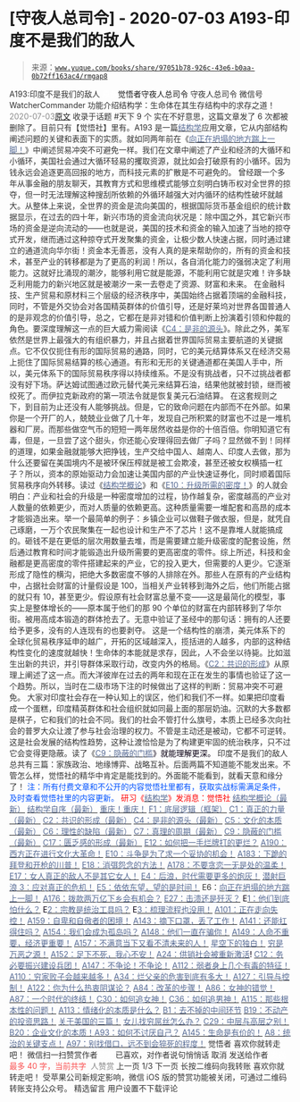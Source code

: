 # [守夜人总司令] - 2020-07-03 A193-印度不是我们的敌人

> 来源：[`www.yuque.com/books/share/97051b78-926c-43e6-b0aa-0b72ff163ac4/rmgap8`](https://www.yuque.com/books/share/97051b78-926c-43e6-b0aa-0b72ff163ac4/rmgap8)

<ne-p id="520f42f3293818f927861ebbd5b15da4_p_0" data-lake-id="520f42f3293818f927861ebbd5b15da4_p_0"><ne-text id="ucb007b75" style="color: rgb(51, 51, 51);">A193:印度不是我们的敌人</ne-text></ne-p> <ne-p id="51fca6507faff8b1b5e9da51ed78f76d" data-lake-id="51fca6507faff8b1b5e9da51ed78f76d"><ne-text id="u80bef69d" ne-fontsize="12" style="color: rgb(255, 255, 255);">原创</ne-text><ne-text id="u42c72379" ne-fontsize="14">觉悟者</ne-text><ne-text id="ua2950e26" ne-fontsize="14">守夜人总司令</ne-text></ne-p> <ne-p id="6f57eb40bd7d2b793b96a92ed3d3a8c9" data-lake-id="6f57eb40bd7d2b793b96a92ed3d3a8c9"><ne-text id="u746abae8" ne-fontsize="14" ne-bold="true" style="color: rgb(51, 51, 51);">守夜人总司令</ne-text></ne-p> <ne-p id="d1d19c6929082786ff22485aa7013dcd" data-lake-id="d1d19c6929082786ff22485aa7013dcd"><ne-text id="u75b9dc11" ne-fontsize="14" style="color: rgb(51, 51, 51);">微信号</ne-text><ne-text id="u6a0d2a9e" ne-fontsize="14" style="color: rgb(51, 51, 51);">WatcherCommander</ne-text></ne-p> <ne-p id="257bd09a588f2e160eb33cd3f3c8f97f" data-lake-id="257bd09a588f2e160eb33cd3f3c8f97f"><ne-text id="ua6b6446f" ne-fontsize="14" style="color: rgb(51, 51, 51);">功能介绍</ne-text><ne-text id="ufe279462" ne-fontsize="14" style="color: rgb(51, 51, 51);">结构学：生命体在其生存结构中的求存之道！</ne-text></ne-p> <ne-p id="402c9bcc1f0128f7bba92916517384a1" data-lake-id="402c9bcc1f0128f7bba92916517384a1"><ne-text id="u7d76e72b" style="color: rgb(140, 140, 140);">2020-07-03</ne-text>[<ne-text id="u4f1f472e" ne-fontsize="14">原文</ne-text>](https://mp.weixin.qq.com/s?__biz=MzAxNDk1NjI2Mw==&mid=2247485389&idx=1&sn=4676c9a0c6860b3c13a7746f81c83e30&chksm=9b8a2445acfdad530ed9522fdb13caddec925595c12f35a7fbaf15024ca2bf1b4883deab6481&scene=27#wechat_redirect&cpage=182)</ne-p> <ne-p id="a234cad72f8ece328702cc642fd2de69" data-lake-id="a234cad72f8ece328702cc642fd2de69"><ne-text id="u6e34febf" style="color: rgb(51, 51, 51);">收录于话题</ne-text></ne-p> <ne-p id="033b6523a3867c8d846887a98ecbf979" data-lake-id="033b6523a3867c8d846887a98ecbf979"><ne-text id="ua5a6495f" style="color: rgb(51, 51, 51);">#天下</ne-text></ne-p> <ne-p id="92873d1c7303b7471e717d94d06878eb" data-lake-id="92873d1c7303b7471e717d94d06878eb"><ne-text id="uf6680482" style="color: rgb(51, 51, 51);">9 个</ne-text></ne-p> <ne-p id="9127ffea4b1aadf5e4612e313e3f850b" data-lake-id="9127ffea4b1aadf5e4612e313e3f850b"><ne-text id="ue52ae0c6" style="color: rgb(51, 51, 51);">实在不好意思，这篇文章发了 6 次都被删除了。目前只有【觉悟社】里有。A193 是一篇</ne-text>[<ne-text id="u7c2f79f1" style="color: rgb(87, 107, 149);">结构学</ne-text>](https://mp.weixin.qq.com/mp/appmsgalbum?action=getalbum&album_id=1318317199878225920&__biz=MzAxNDk1NjI2Mw==#wechat_redirect)<ne-text id="uac9332c7" style="color: rgb(51, 51, 51);">应用文章，它从内部结构阐述问题的关键和表面下的实质。就如同两年前在《</ne-text>[<ne-text id="u84a0c255" style="color: rgb(87, 107, 149);">向正在坍塌的地方踹上一脚！</ne-text>](http://mp.weixin.qq.com/s?__biz=MzAxNDk1NjI2Mw==&mid=2247483789&idx=1&sn=5e44b7b524c3dc4bb7705f49ed0a44a3&chksm=9b8a2205acfdab139e4b1d44ef6702b09c9fbf79505340205d13fbdaa33207a997f54bee0e97&scene=21#wechat_redirect)<ne-text id="uf25ee6c4" style="color: rgb(51, 51, 51);">》中阐述贸易冲突不可避免一样。我们在文章中阐述了产业和经济的大循环和小循环，美国社会通过大循环轻易的攫取资源，就比如会打破原有的小循环。因为钱永远会追逐更高回报的地方，而科技元素的扩散是不可避免的。</ne-text></ne-p> <ne-p id="1b9f780e5c189eb2c33c1829ea9bc33e" data-lake-id="1b9f780e5c189eb2c33c1829ea9bc33e"><ne-text id="u32829b4d" style="color: rgb(51, 51, 51);">曾经跟一个多年从事金融的朋友聊天，其教育方式和思维模式能够立刻明白铸币权对全世界的掠夺，但一时无法理解这种搜刮所依赖的外循环越强大对内循环的结构性破坏就越大。从整体上来说，全世界的资金是流向美国的，根据国际货币基金组织的统计数据显示，在过去的四十年，新兴市场的资金流向状况是：除中国之外，其它新兴市场的资金是逆向流动的——也就是说，美国的技术和资金的输入加速了当地的掠夺式开发，继而通过这种掠夺式开发聚集的资金，让极少数人快速占据，同时通过建立的通道流向华尔街！资金本无善恶，没有人真的是来帮助你的，所有的资金和技术，甚至产业的转移都是为了更高的利润！所以，各自消化能力的强弱决定了利用能力。这就好比涌现的潮汐，能够利用它就是能源，不能利用它就是灾难！许多缺乏利用能力的新兴地区就是被潮汐一来一去卷走了资源、财富和未来。</ne-text></ne-p> <ne-p id="2ec9cba074afd7d506b06958183519c2" data-lake-id="2ec9cba074afd7d506b06958183519c2"><ne-text id="uc400c1b0" style="color: rgb(51, 51, 51);">在金融科技、生产贸易和原材料三个层级的经济秩序中，美国始终占据着顶端的金融科技，同时，不管是外交协会对各国精英群体的价值引导，还是好莱坞对世界各国普通人的是非观念的价值引导，总之，它都在是非对错和价值判断上扮演着引领和仲裁的角色。要深度理解这一点的巨大威力需阅读《</ne-text>[<ne-text id="ub6129725" style="color: rgb(87, 107, 149);">C4：是非的源头</ne-text>](http://mp.weixin.qq.com/s?__biz=MzAxNDk1NjI2Mw==&mid=2247485283&idx=1&sn=4f6374be824ea0fb148517f63cae7a95&chksm=9b8a24ebacfdadfd9bb865954cfc7b9621c1450b4c258506347b2201a04c6057c4119a1a0820&scene=21#wechat_redirect)<ne-text id="u12b70807" style="color: rgb(51, 51, 51);">》。除此之外，美军依然是世界上最强大的有组织暴力，并且占据着世界国际贸易主要航道的关键据点。它不仅仅扼住有形的国际贸易的通路，同时，它的美元结算体系又在经济交易上扼住了国际贸易结算的核心通道。有形和无形的关键通道都在美国人手中，所以，美元体系下的国际贸易秩序得以持续维系。不是没有挑战者，只不过挑战者都没有好下场。萨达姆试图通过欧元替代美元来结算石油，结果他就被封锁，继而被绞死了。而伊拉克新政府的第一项法令就是恢复美元石油结算。</ne-text></ne-p> <ne-p id="969ec31b8c12f451a0ce3c4ea8d29fcf" data-lake-id="969ec31b8c12f451a0ce3c4ea8d29fcf"><ne-text id="u6413a3a1" style="color: rgb(51, 51, 51);">在这套规则之下，到目前为止还没有人能够挑战。但是，它的致命问题在内部而不在外部。如果你是一个开厂的人，兢兢业业做了几十年，发现自己所积累的财富也不过是一堆机器和厂房。而那些做空气币的短短一两年居然收益是你的十倍百倍。你明知道它有毒，但是，一旦尝了这个甜头，你还能心安理得回去做厂子吗？显然做不到！同样的道理，如果金融就能够大把挣钱，生产交给中国人、越南人、印度人去做，那为什么还要留在美国境内不是被环保压榨就是被工会欺凌，甚至还被女权横插一杠子？所以，资本的原始驱动力会加速让美国内部的产业快速证券化，同时顺着国际贸易秩序向外转移。读过《</ne-text>[<ne-text id="u684ef76a" style="color: rgb(87, 107, 149);">结构学概论</ne-text>](http://mp.weixin.qq.com/s?__biz=MzAxNDk1NjI2Mw==&mid=2247485167&idx=1&sn=d5e962eff4a8e9770c83bc87d19d07f3&chksm=9b8a2567acfdac7154f7a62996dca874e5d186b44f3d120dcb633760318788c42d304e325313&scene=21#wechat_redirect)<ne-text id="uccd7554d" style="color: rgb(51, 51, 51);">》和《</ne-text>[<ne-text id="u008b6ed9" style="color: rgb(87, 107, 149);">E10：升级所需的密度！</ne-text>](http://mp.weixin.qq.com/s?__biz=MzAxNDk1NjI2Mw==&mid=2247485337&idx=1&sn=e93780b3d10de5b467e71f326eb12838&chksm=9b8a2411acfdad07d858079223ba3eda77fe88caa8d769030eb67c15f5511fab584f8d1244ca&scene=21#wechat_redirect)<ne-text id="uff1af61e" style="color: rgb(51, 51, 51);">》的人就会明白：产业和社会的升级是一种密度增加的过程，协作越复杂，密度越高的产业对人数量的依赖更少，而对人质量的依赖更高。这种质量需要一堆配套和高昂的成本才能锻造出来。举一个最简单的例子：乡镇企业可以做鞋子做衣服，但是，就凭自己琢磨，一万个农民聚集在一起也设计和生产不了芯片！这不是靠堆人就能搞成的。砸钱不是在更低的层次用数量去堆，而是需要建立能升级密度的配套设施，然后通过教育和时间才能锻造出升级所需要的更高密度的零件。综上所述，科技和金融都是更高密度的零件搭建起来的产业，它的投入更大，但需要的人更少。它逐渐形成了隐性的横沟，把绝大多数密度不够的人排除在外。那些人在原有的产业结构中，占据社会财富的计量假设是 100，当相关产业转移到海外之后，他们所能占据的就只有 10，甚至更少。假设原有社会财富总量不变——这是最简化的模型，事实上是整体增长的——原本属于他们的那 90 个单位的财富在内部转移到了华尔街。被用高成本锻造的群体抢去了。无意中验证了圣经中的那句话：拥有的人还要给予更多，没有的人连现有的也要剥夺。</ne-text></ne-p> <ne-p id="ea95a54418a57e9ba12078a48eafa671" data-lake-id="ea95a54418a57e9ba12078a48eafa671"><ne-text id="u1647cd6d" style="color: rgb(51, 51, 51);">这是一个结构性的崩溃，美元体系下的全球化贸易秩序延申的越广，开拓的区域越深入，揽括进的人越多，内部的这种结构性变化的速度就越快！生命体的本能就是求存，因此，人不会坐以待毙。比如滋生出新的共识，并引导群体采取行动，改变内外的格局。《</ne-text>[<ne-text id="ue464b417" style="color: rgb(87, 107, 149);">C2：共识的形成</ne-text>](http://mp.weixin.qq.com/s?__biz=MzAxNDk1NjI2Mw==&mid=2247485384&idx=1&sn=aa308c97231cc609a153084476d641b9&chksm=9b8a2440acfdad568804216b9029604de6eb9b459260c16c18ea48de0d1bbf58feb601676e82&scene=21#wechat_redirect)<ne-text id="u0c05d200" style="color: rgb(51, 51, 51);">》从原理上阐述了这一点。而大洋彼岸在过去的两年和现在正在发生的事情也验证了这一个趋势。所以，当时在二级市场下注的时候做出了这样的判断：贸易冲突不可避免。</ne-text></ne-p> <ne-p id="3d1db8582e3992b5a038cc689b4181cf" data-lake-id="3d1db8582e3992b5a038cc689b4181cf"><ne-text id="u7704615d" style="color: rgb(51, 51, 51);">大家对印度社会存在一种认知上的误区，他们和我们不一样。如果把印度看成一个蛋糕，印度精英群体和社会组织就如同最上面的那层奶油。沉默的大多数都是棋子，它和我们的社会不同。我们的社会不管打什么旗号，本质上已经多次向社会的普罗大众让渡了参与社会治理的权力。不管是主动还是被动，它都不可逆转。这是社会发展的结构性趋势，这种让渡恰恰是为了构建更牢固的统治秩序，只不过它会变得更隐蔽。读了《</ne-text>[<ne-text id="u5183d8ee" style="color: rgb(87, 107, 149);">C9：隐蔽的门槛</ne-text>](http://mp.weixin.qq.com/s?__biz=MzAxNDk1NjI2Mw==&mid=2247485348&idx=1&sn=ff97eada6a187dc249bda43b3b1b6322&chksm=9b8a242cacfdad3a56345ecbfec34c4b29ae50e2c9b8b8e59e501c899390f434f72ae3d6ad87&scene=21#wechat_redirect)<ne-text id="u3478518b" style="color: rgb(11, 1, 20);">》就能理解更深。</ne-text></ne-p> <ne-p id="1c9d760afa11efee7be1ceb0c92e479d" data-lake-id="1c9d760afa11efee7be1ceb0c92e479d"><ne-text id="u7b9514b2" style="color: rgb(51, 51, 51);">印度不是我们的敌人总共有三篇：家族政治、地缘博弈、战略互补。后面两篇不知道能不能发出来。不管怎么样，觉悟社的精华中肯定是能找到的。外面能不能看到，就看天意和缘分了！</ne-text></ne-p> <ne-p id="2f7be1c27136ff61d24e2c3d08cd5fff" data-lake-id="2f7be1c27136ff61d24e2c3d08cd5fff"><ne-text id="u18b2fb10" style="color: rgb(0, 82, 255);">注：</ne-text><ne-text id="u2fcf0349" style="color: rgb(0, 82, 255);">所有付费文章和不公开的内容觉悟社里都有，获取实战标需满足条件，及时查看觉悟社里的内容更新。</ne-text></ne-p> <ne-p id="623a5be9f7881e28e79e6022508fbd55" data-lake-id="623a5be9f7881e28e79e6022508fbd55" ne-alignment="center"><ne-text id="u12748941" style="color: rgb(255, 0, 0);">研习《</ne-text>[<ne-text id="u16c0831b" style="color: rgb(87, 107, 149);">结构学</ne-text>](https://mp.weixin.qq.com/mp/appmsgalbum?action=getalbum&album_id=1318317199878225920&__biz=MzAxNDk1NjI2Mw==#wechat_redirect)<ne-text id="u44929302" style="color: rgb(255, 0, 0);">》发消息</ne-text><ne-text id="u878d56b1" ne-bold="true" style="color: rgb(255, 0, 0);">：觉悟社</ne-text></ne-p>  <ne-p id="6d5ba8f13ed9e5a54bc020d8af417f81" data-lake-id="6d5ba8f13ed9e5a54bc020d8af417f81" ne-alignment="center"><ne-card data-card-name="image" data-card-type="inline" id="V66ke" data-event-boundary="card" style="color: rgb(51, 51, 51);"><ne-p id="0d137c495108c686b7ca6f29edb9d1ab" data-lake-id="0d137c495108c686b7ca6f29edb9d1ab">[<ne-text id="u9fdd2a68" style="color: rgb(87, 107, 149);">结构学概论（最新）</ne-text>](http://mp.weixin.qq.com/s?__biz=MzAxNDk1NjI2Mw==&mid=2247485167&idx=1&sn=d5e962eff4a8e9770c83bc87d19d07f3&chksm=9b8a2567acfdac7154f7a62996dca874e5d186b44f3d120dcb633760318788c42d304e325313&scene=21#wechat_redirect)</ne-p> <ne-p id="1984fcf2e01e0e04c19de9310804dadb" data-lake-id="1984fcf2e01e0e04c19de9310804dadb">[<ne-text id="u1c129232" style="color: rgb(87, 107, 149);">结构学自序（最新）</ne-text>](http://mp.weixin.qq.com/s?__biz=MzAxNDk1NjI2Mw==&mid=2247485327&idx=1&sn=5a8c9a6499c84e1c3129ca7cb41e0ac7&chksm=9b8a2407acfdad112471c12c6b86e4e914116dbb6d6588fa726a72e0aafa01d9c1b9fd24a738&scene=21#wechat_redirect)</ne-p> <ne-p id="fd9f6d8160be77be928efffdb8d03076" data-lake-id="fd9f6d8160be77be928efffdb8d03076">[<ne-text id="u011e2ba1" style="color: rgb(87, 107, 149);">重庆！重庆！</ne-text>](http://mp.weixin.qq.com/s?__biz=MzAxNDk1NjI2Mw==&mid=2247485354&idx=1&sn=331128611c478feede60317e963239a5&chksm=9b8a2422acfdad3448a9bcc0f9745f4367028e8a9b0a307f7c01c2690c398560a4be5e43492c&scene=21#wechat_redirect)</ne-p> <ne-p id="fc99e8887ad95a60495c2bd49b60aa69" data-lake-id="fc99e8887ad95a60495c2bd49b60aa69">[<ne-text id="uab57a1dd" style="color: rgb(87, 107, 149);">F1：底层逻辑（框架）</ne-text>](http://mp.weixin.qq.com/s?__biz=MzAxNDk1NjI2Mw==&mid=2247485072&idx=1&sn=83d919c9e3bf71d25978a97c8d4c8aa6&chksm=9b8a2518acfdac0ea8a0f84382cc7c0a26d1ac3664d76c6365aee67ac4ebcac1bf280c060249&scene=21#wechat_redirect)</ne-p> <ne-p id="8f8e61f3f9d574cbde73456b550ea4b8" data-lake-id="8f8e61f3f9d574cbde73456b550ea4b8">[<ne-text id="u6887da7c" style="color: rgb(87, 107, 149);">C1：真正的力量（最新）</ne-text>](http://mp.weixin.qq.com/s?__biz=MzAxNDk1NjI2Mw==&mid=2247485209&idx=1&sn=d7b335d2c9632363c72de85ce7834b3e&chksm=9b8a2491acfdad87ae308d74534ec4def57980a2b1db88ffe56ac03e4d76ea55e7eab2343097&scene=21#wechat_redirect)</ne-p> <ne-p id="2391880d21bf2473ab8092b9fdff95b5" data-lake-id="2391880d21bf2473ab8092b9fdff95b5">[<ne-text id="ufc335ae1" style="color: rgb(87, 107, 149);">C2：共识的形成（最新）</ne-text>](http://mp.weixin.qq.com/s?__biz=MzAxNDk1NjI2Mw==&mid=2247485384&idx=1&sn=aa308c97231cc609a153084476d641b9&chksm=9b8a2440acfdad568804216b9029604de6eb9b459260c16c18ea48de0d1bbf58feb601676e82&scene=21#wechat_redirect)</ne-p> <ne-p id="ab65a4b0b3b8e2e83b3cc747cb74a2ab" data-lake-id="ab65a4b0b3b8e2e83b3cc747cb74a2ab">[<ne-text id="u759fc711" style="color: rgb(87, 107, 149);">C4：是非的源头（最新）</ne-text>](http://mp.weixin.qq.com/s?__biz=MzAxNDk1NjI2Mw==&mid=2247485283&idx=1&sn=4f6374be824ea0fb148517f63cae7a95&chksm=9b8a24ebacfdadfd9bb865954cfc7b9621c1450b4c258506347b2201a04c6057c4119a1a0820&scene=21#wechat_redirect)</ne-p> <ne-p id="e6903c4d3dff5c8166dcea8812b4311d" data-lake-id="e6903c4d3dff5c8166dcea8812b4311d">[<ne-text id="u71f914c4" style="color: rgb(87, 107, 149);">C5：文化的本质（最新）</ne-text>](http://mp.weixin.qq.com/s?__biz=MzAxNDk1NjI2Mw==&mid=2247485176&idx=1&sn=edd2d2664617b856f73da27471529eb6&chksm=9b8a2570acfdac66a9ad0160a17afd9e23a687bc0be9b7517602aaf3fa126c5d785bcead0da7&scene=21#wechat_redirect)</ne-p> <ne-p id="e9e87b7a55e9a982ec5119f8753b6964" data-lake-id="e9e87b7a55e9a982ec5119f8753b6964">[<ne-text id="u014add59" style="color: rgb(87, 107, 149);">C6：理性的缺陷（最新）</ne-text>](http://mp.weixin.qq.com/s?__biz=MzAxNDk1NjI2Mw==&mid=2247485088&idx=1&sn=dc240d68dabbc3fbaa9897c63128e439&chksm=9b8a2528acfdac3e2ed7d1fff93035fb458ffdde98085ac6cfcd64bd53c9b8492733341b88ca&scene=21#wechat_redirect)</ne-p> <ne-p id="c04f7fdb386cab4ea192f8ea6c14b4b1" data-lake-id="c04f7fdb386cab4ea192f8ea6c14b4b1">[<ne-text id="uf3cdfa66" style="color: rgb(87, 107, 149);">C7：真理的周期（最新）</ne-text>](http://mp.weixin.qq.com/s?__biz=MzAxNDk1NjI2Mw==&mid=2247485125&idx=1&sn=724eac40812de46a36c36a423d100223&chksm=9b8a254dacfdac5b81e40465e73885bad2944e5115cd3c3fd5564b139fff62d8d15465bdc614&scene=21#wechat_redirect)</ne-p> <ne-p id="111f67ede2f2681834495f49043f9774" data-lake-id="111f67ede2f2681834495f49043f9774">[<ne-text id="u325edd96" style="color: rgb(87, 107, 149);">C9：隐蔽的门槛（最新）</ne-text>](http://mp.weixin.qq.com/s?__biz=MzAxNDk1NjI2Mw==&mid=2247485348&idx=1&sn=ff97eada6a187dc249bda43b3b1b6322&chksm=9b8a242cacfdad3a56345ecbfec34c4b29ae50e2c9b8b8e59e501c899390f434f72ae3d6ad87&scene=21#wechat_redirect)</ne-p> <ne-p id="8d1bdf415dccd3e315a70d90f3b6db3f" data-lake-id="8d1bdf415dccd3e315a70d90f3b6db3f">[<ne-text id="ufc6c6159" style="color: rgb(87, 107, 149);">C17：匮乏感的形成（最新）</ne-text>](http://mp.weixin.qq.com/s?__biz=MzAxNDk1NjI2Mw==&mid=2247485308&idx=1&sn=8e74bfdbda23fb78a502fd60d45f29ef&chksm=9b8a24f4acfdade2b302355ea435f49770e221a7e015a1821f985905faabfa7e2941d6c8d14b&scene=21#wechat_redirect)</ne-p> <ne-p id="424ee4dedc329067b5ccd3d95a9fc768" data-lake-id="424ee4dedc329067b5ccd3d95a9fc768">[<ne-text id="ub2f8348b" style="color: rgb(87, 107, 149);">E12：如何把一手烂牌打的更烂？</ne-text>](http://mp.weixin.qq.com/s?__biz=MzAxNDk1NjI2Mw==&mid=2247485371&idx=1&sn=8e848c21bdb42dbe2fb102617241b981&chksm=9b8a2433acfdad2560f3ff6bc23e4d9cee1b3ebd3e51aa48fa2b97224fe3303853cd6c664ee1&scene=21#wechat_redirect)</ne-p> <ne-p id="6770470f40c9d5e52154b8f90ad2b03e" data-lake-id="6770470f40c9d5e52154b8f90ad2b03e">[<ne-text id="u1d86b9e3" style="color: rgb(87, 107, 149);">A190：西方正在进行文化大革命！</ne-text>](http://mp.weixin.qq.com/s?__biz=MzAxNDk1NjI2Mw==&mid=2247485331&idx=1&sn=558944607b02c21c1d19819560a92216&chksm=9b8a241bacfdad0d370df183e0c0e2f7cb477f8e0d21201ead36272ed6f3a250db0ea2ecdd63&scene=21#wechat_redirect)</ne-p> <ne-p id="3675d6030df5d2aeb43b9557707fab8f" data-lake-id="3675d6030df5d2aeb43b9557707fab8f">[<ne-text id="ufcce693a" style="color: rgb(87, 107, 149);">E10：斗争是为了求一个妥协的机会！</ne-text>](http://mp.weixin.qq.com/s?__biz=MzAxNDk1NjI2Mw==&mid=2247485297&idx=1&sn=d06c2667afc73cb3b30751c8c8b48c85&chksm=9b8a24f9acfdadef0cc300303172135b5f2a5fa91217cb83c315af0116ece2a3162af0edd7b0&scene=21#wechat_redirect)</ne-p> <ne-p id="f7aea8497ed993a559b4fa9725e14773" data-lake-id="f7aea8497ed993a559b4fa9725e14773">[<ne-text id="u519d0023" style="color: rgb(87, 107, 149);">A183：下跪的拜登和开枪的川普！</ne-text>](http://mp.weixin.qq.com/s?__biz=MzAxNDk1NjI2Mw==&mid=2247485291&idx=1&sn=fcdffdc41b81434b5df4b09c2fb78a3d&chksm=9b8a24e3acfdadf5e4848a00056daee21f08002b0f274c89240a509b73166b63195b2c2ddb00&scene=21#wechat_redirect)</ne-p> <ne-p id="14f486e3a0a73ad5e6eed380d106ed94" data-lake-id="14f486e3a0a73ad5e6eed380d106ed94">[<ne-text id="u18a4fed4" style="color: rgb(87, 107, 149);">E18：消弭怨念的方法！</ne-text>](http://mp.weixin.qq.com/s?__biz=MzAxNDk1NjI2Mw==&mid=2247485272&idx=1&sn=5974fe499668549cf897e697c2716173&chksm=9b8a24d0acfdadc6c65786fe619d471ee059f263a80daaebc3e6e2f0217bab5975b39814c105&scene=21#wechat_redirect)</ne-p> <ne-p id="7493e2c1ef26ffddc8601d15e678e2e3" data-lake-id="7493e2c1ef26ffddc8601d15e678e2e3">[<ne-text id="u8c2346a3" style="color: rgb(87, 107, 149);">A178：不要贪恋一无是处的温柔！</ne-text>](http://mp.weixin.qq.com/s?__biz=MzAxNDk1NjI2Mw==&mid=2247485259&idx=1&sn=c46eb58cf71fc316608279b1e10828b8&chksm=9b8a24c3acfdadd57781ee9631cc06ed50551cc15141d155f54fa20dcf69c653825673104680&scene=21#wechat_redirect)</ne-p> <ne-p id="fcccecc20948d88eb4c08d7027f6023b" data-lake-id="fcccecc20948d88eb4c08d7027f6023b">[<ne-text id="u967757fe" style="color: rgb(87, 107, 149);">E17：女人真正的敌人不是其它女人！</ne-text>](http://mp.weixin.qq.com/s?__biz=MzAxNDk1NjI2Mw==&mid=2247485246&idx=1&sn=e0a9e2bac3f9bc5122895e854b7d597a&chksm=9b8a24b6acfdada017380e476dc7faaf80b57b95b2bb8eb7b8ab61d0b04f5dd46850f7af81e3&scene=21#wechat_redirect)</ne-p> <ne-p id="513ce2dda5cf2dd8f4a637b461c9fb59" data-lake-id="513ce2dda5cf2dd8f4a637b461c9fb59">[<ne-text id="u763db60f" style="color: rgb(87, 107, 149);">E4：后浪，时代需要更多的炮灰！</ne-text>](http://mp.weixin.qq.com/s?__biz=MzAxNDk1NjI2Mw==&mid=2247485174&idx=1&sn=e3a702db58f3c2ec0d06b89f8435c73a&chksm=9b8a257eacfdac680d37903d2d05385f5c9401c189321cc109c96b1063e9753c8498d1553f72&scene=21#wechat_redirect)</ne-p> <ne-p id="ede110fa9b415dfefbfd3f149c5db718" data-lake-id="ede110fa9b415dfefbfd3f149c5db718">[<ne-text id="u1d0aad7a" style="color: rgb(87, 107, 149);">潜射巨浪 3：应对真正的危机！</ne-text>](http://mp.weixin.qq.com/s?__biz=MzAxNDk1NjI2Mw==&mid=2247485199&idx=1&sn=aba0a12dad3ec2d04e267645968b7cb1&chksm=9b8a2487acfdad910b880c358c1f6754e5ba01eb7eadfe70b45c2d1c9ec161d20151df4b1f2e&scene=21#wechat_redirect)</ne-p> <ne-p id="76c598f68761604aa0b30e644ad8a898" data-lake-id="76c598f68761604aa0b30e644ad8a898">[<ne-text id="u495919ac" style="color: rgb(87, 107, 149);">E5：依依东望，望的是时间！</ne-text>](http://mp.weixin.qq.com/s?__biz=MzIzMDYwOTM0Mg==&mid=2247483860&idx=1&sn=b5b01ae82ff764ce2806251e3f2a809f&chksm=e8b19905dfc61013607735eb7782299c9a4d7a39a8b15a7b46182ef20eda3ffe9f6ed6337e1f&scene=21#wechat_redirect)</ne-p> <ne-p id="eda335ac90e1e3d7bc8ff9142ebbf591" data-lake-id="eda335ac90e1e3d7bc8ff9142ebbf591"><ne-text id="uef8283df" style="color: rgb(51, 51, 51);">E6：</ne-text>[<ne-text id="uca6fa201" style="color: rgb(87, 107, 149);">向正在坍塌的地方踹上一脚！</ne-text>](http://mp.weixin.qq.com/s?__biz=MzAxNDk1NjI2Mw==&mid=2247483789&idx=1&sn=5e44b7b524c3dc4bb7705f49ed0a44a3&chksm=9b8a2205acfdab139e4b1d44ef6702b09c9fbf79505340205d13fbdaa33207a997f54bee0e97&scene=21#wechat_redirect)</ne-p> <ne-p id="5f0ca67399ff683d334e3fced0ee3ec5" data-lake-id="5f0ca67399ff683d334e3fced0ee3ec5">[<ne-text id="ubfbf14a2" style="color: rgb(87, 107, 149);">A176：拨款两万亿下乡会有机会？</ne-text>](http://mp.weixin.qq.com/s?__biz=MzAxNDk1NjI2Mw==&mid=2247485240&idx=1&sn=105505b186556162978e3785d2dd97fe&chksm=9b8a24b0acfdada68d2d4ae346498a4c602387990d855088978737809b953d7e368be83a4836&scene=21#wechat_redirect)</ne-p> <ne-p id="88e95e162ca62aded22abe09c49a0181" data-lake-id="88e95e162ca62aded22abe09c49a0181">[<ne-text id="u203e4174" style="color: rgb(87, 107, 149);">E27：击溃还是歼灭？</ne-text>](http://mp.weixin.qq.com/s?__biz=MzAxNDk1NjI2Mw==&mid=2247485068&idx=1&sn=2b373ea4eefcf1b09885327f1a71579c&chksm=9b8a2504acfdac128793e9562414dc6898813182021afefdb73c3ea788e0a998af0ed02fe173&scene=21#wechat_redirect)</ne-p> <ne-p id="e2ec4b0995f6cb7b2f61076994384d79" data-lake-id="e2ec4b0995f6cb7b2f61076994384d79"><ne-text id="uca157392" style="color: rgb(11, 1, 20);">E</ne-text>[<ne-text id="udbd9d53a" style="color: rgb(87, 107, 149);">1：他们到底怕什么？</ne-text>](http://mp.weixin.qq.com/s?__biz=MzAxNDk1NjI2Mw==&mid=2247483898&idx=1&sn=1b0a50386e9e89d2750dec717236f0aa&chksm=9b8a2272acfdab64235b35ee5e91b8cac6172144207251636e1345fc570aa1601f59eff7f442&scene=21#wechat_redirect)</ne-p> <ne-p id="7daf50e1ba47f4b299fdd0c048505d1b" data-lake-id="7daf50e1ba47f4b299fdd0c048505d1b"><ne-text id="uc685f3b2" style="color: rgb(11, 1, 20);">E</ne-text>[<ne-text id="u4b8d2d5e" style="color: rgb(87, 107, 149);">2：宗教是统治工具吗？</ne-text>](http://mp.weixin.qq.com/s?__biz=MzAxNDk1NjI2Mw==&mid=2247483901&idx=1&sn=f5d9f8c7bd84370c79adae921351e813&chksm=9b8a2275acfdab63fde093d76ff82e01d0e2fd43ea675f77fd17fd51a15873d4d10499f5338d&scene=21#wechat_redirect)</ne-p> <ne-p id="7e0ea8e4dc7c358000ed95fba3939c1b" data-lake-id="7e0ea8e4dc7c358000ed95fba3939c1b"><ne-text id="u9bb5f48c" style="color: rgb(11, 1, 20);">E</ne-text>[<ne-text id="udc0c26f8" style="color: rgb(87, 107, 149);">3：梳理流程也没用！</ne-text>](http://mp.weixin.qq.com/s?__biz=MzAxNDk1NjI2Mw==&mid=2247483989&idx=1&sn=ee70dacfd980f041379d91ae947ece44&chksm=9b8a21ddacfda8cb28bf62d6f53531e8a8ebce2de96396e50ec7e7e144fffe502ec6faee3415&scene=21#wechat_redirect)</ne-p> <ne-p id="e357f37b5a4e81a8607c1ebded66eb58" data-lake-id="e357f37b5a4e81a8607c1ebded66eb58">[<ne-text id="u895af37f" style="color: rgb(87, 107, 149);">A101：正在走向失控！</ne-text>](http://mp.weixin.qq.com/s?__biz=MzAxNDk1NjI2Mw==&mid=2247485118&idx=1&sn=f80e8cdc785582325fe732a34ada1752&chksm=9b8a2536acfdac20e341884248b172b0c0ca910540223ab60c7625fdc0de2a03975d780ea2ab&scene=21#wechat_redirect)</ne-p> <ne-p id="8f0b348b3725cbe08a516cde3f79d202" data-lake-id="8f0b348b3725cbe08a516cde3f79d202">[<ne-text id="u63d637d7" style="color: rgb(87, 107, 149);">A159：自卑和自傲者的困境！</ne-text>](http://mp.weixin.qq.com/s?__biz=MzAxNDk1NjI2Mw==&mid=2247485153&idx=1&sn=99a5e1a0d2bc95424798e904714bb8ed&chksm=9b8a2569acfdac7f12a09d0ba6950a2e5cbca5ef6cfb03e91d5fb787d1c52c709ffa01024784&scene=21#wechat_redirect)</ne-p> <ne-p id="6ee1ac832cc29cef86513e8e2625988f" data-lake-id="6ee1ac832cc29cef86513e8e2625988f">[<ne-text id="u28194a3f" style="color: rgb(87, 107, 149);">A143：摘下口罩，丢了工作！</ne-text>](http://mp.weixin.qq.com/s?__biz=MzAxNDk1NjI2Mw==&mid=2247485056&idx=1&sn=eff9f05bcad84a7ccd397ebaacde4055&chksm=9b8a2508acfdac1eb18a04ce52aef698f8e4da804261fd1f75930aa5e7c3fbe50806b0077542&scene=21#wechat_redirect)</ne-p> <ne-p id="fb3bafe3171a3ef961d7f712bc099aca" data-lake-id="fb3bafe3171a3ef961d7f712bc099aca">[<ne-text id="u1e692327" style="color: rgb(87, 107, 149);">A141：还能扛得住吗？</ne-text>](http://mp.weixin.qq.com/s?__biz=MzAxNDk1NjI2Mw==&mid=2247485046&idx=1&sn=d7a96fb55a2d572e99346b475818fe95&chksm=9b8a25feacfdace8ee0ac46509e45dc495a8d28b9f12f2acfe6d96d87cf87b8d8fb887b6e6fa&scene=21#wechat_redirect)</ne-p> <ne-p id="a6297f93b37d4bc49526d2819234e5e5" data-lake-id="a6297f93b37d4bc49526d2819234e5e5">[<ne-text id="u463ae40b" style="color: rgb(87, 107, 149);">A154：我们会成为孤岛吗？</ne-text>](http://mp.weixin.qq.com/s?__biz=MzAxNDk1NjI2Mw==&mid=2247485133&idx=1&sn=f0da94e06adf2e02d479952851fe28eb&chksm=9b8a2545acfdac5355c2d105123de29322b07b417f2923aa9d8e5ee9e2ba86a65fe31a2b3a0a&scene=21#wechat_redirect)</ne-p> <ne-p id="ad0e304206ba3255d71e8136c4646982" data-lake-id="ad0e304206ba3255d71e8136c4646982">[<ne-text id="u3c42374a" style="color: rgb(87, 107, 149);">A148：他们一直在骗你！</ne-text>](http://mp.weixin.qq.com/s?__biz=MzAxNDk1NjI2Mw==&mid=2247485104&idx=1&sn=95439802cbeb1e42c406b5db1506d630&chksm=9b8a2538acfdac2e0f18661179a39a4ac262d1621e470595a57d660561c5dab9f0a895564fcc&scene=21#wechat_redirect)</ne-p> <ne-p id="1a8ace5ac7bc0658a38daed5cf0b149f" data-lake-id="1a8ace5ac7bc0658a38daed5cf0b149f">[<ne-text id="ube53402b" style="color: rgb(87, 107, 149);">A149：人命不重要，经济更重要！</ne-text>](http://mp.weixin.qq.com/s?__biz=MzAxNDk1NjI2Mw==&mid=2247485108&idx=1&sn=3fab85fd661e063fa5b16c9fd8d85eff&chksm=9b8a253cacfdac2af43b37c34ffc673a5f4ca2e25b9580fa8a220c3c2bdc90e2f8cdf630c86c&scene=21#wechat_redirect)</ne-p> <ne-p id="15b461e7b2f6b61a1b905842479589da" data-lake-id="15b461e7b2f6b61a1b905842479589da">[<ne-text id="u52715550" style="color: rgb(87, 107, 149);">A157：不满意当下又看不清未来的人！</ne-text>](http://mp.weixin.qq.com/s?__biz=MzAxNDk1NjI2Mw==&mid=2247485147&idx=1&sn=0671d93b35a4a8f514605c81a82c61fa&chksm=9b8a2553acfdac45978c046ae293899ecf920780d9cc3f7adedc6e42b7d516754a7aeeb6aa8d&scene=21#wechat_redirect)</ne-p> <ne-p id="e5cd63e121eaad02f9c7c9069b0bebe6" data-lake-id="e5cd63e121eaad02f9c7c9069b0bebe6">[<ne-text id="u908ee4ad" style="color: rgb(87, 107, 149);">星空下的独白！</ne-text>](http://mp.weixin.qq.com/s?__biz=MzAxNDk1NjI2Mw==&mid=2247484550&idx=1&sn=fa82f3305cc05c03bebea3852dd822b6&chksm=9b8a270eacfdae181964706c9ba3ccde2a315f3f6e21011f6296b060e0e14384ad0485da97f9&scene=21#wechat_redirect)</ne-p> <ne-p id="d922421e48fc3ddc968b0d4e73691716" data-lake-id="d922421e48fc3ddc968b0d4e73691716">[<ne-text id="u73d9dbf2" style="color: rgb(87, 107, 149);">穷是万恶之源！</ne-text>](http://mp.weixin.qq.com/s?__biz=MzAxNDk1NjI2Mw==&mid=2247483823&idx=1&sn=e54ebe9891b302dc0bf1815c76ccf8b7&chksm=9b8a2227acfdab31a05e273addd9159d4b8263d58d3c58bf214841c8189157519719c3427306&scene=21#wechat_redirect)</ne-p> <ne-p id="ee3c96ce2a816bb2dc38c2d6a3726ccf" data-lake-id="ee3c96ce2a816bb2dc38c2d6a3726ccf">[<ne-text id="ue465631f" style="color: rgb(87, 107, 149);">A152：足下不死，我心不安！</ne-text>](http://mp.weixin.qq.com/s?__biz=MzAxNDk1NjI2Mw==&mid=2247485129&idx=1&sn=4e54449e04c82de033b1d08b62909fac&chksm=9b8a2541acfdac57a7415beb4d029e9ebb531a4dba524a2bfae39feb00516ac2a9bcd93a2af1&scene=21#wechat_redirect)</ne-p> <ne-p id="07d983d7645516708e8fd948de457834" data-lake-id="07d983d7645516708e8fd948de457834">[<ne-text id="uab962d15" style="color: rgb(87, 107, 149);">A24：供销社会被重新激活</ne-text>](http://mp.weixin.qq.com/s?__biz=MzAxNDk1NjI2Mw==&mid=2247484249&idx=1&sn=b8af24c3440b291292b1ed4eddfcfaec&chksm=9b8a20d1acfda9c79045cf72415a403a655fcbcc03483c9b2970fd289e28f7c18a998142039c&scene=21#wechat_redirect)<ne-text id="ucfb64c53" style="color: rgb(11, 1, 20);">!</ne-text></ne-p> <ne-p id="c7a1d3f9bc7d2d89246d2de2168546e5" data-lake-id="c7a1d3f9bc7d2d89246d2de2168546e5">[<ne-text id="ue48c7057" style="color: rgb(87, 107, 149);">C12：务必要振兴建设兵团！</ne-text>](http://mp.weixin.qq.com/s?__biz=MzAxNDk1NjI2Mw==&mid=2247484193&idx=1&sn=88c86597191d0c97a411f9ea6f7b7c5d&chksm=9b8a20a9acfda9bfae819e8e42531fe6d523dd244ef0fc0c0787ab812540108c181f7ec2ffa9&scene=21#wechat_redirect)</ne-p> <ne-p id="1a2c2acdcef1dd44c62c7eb51d64741f" data-lake-id="1a2c2acdcef1dd44c62c7eb51d64741f">[<ne-text id="uf2d3eff2" style="color: rgb(87, 107, 149);">A147：不争论！不争论！</ne-text>](http://mp.weixin.qq.com/s?__biz=MzAxNDk1NjI2Mw==&mid=2247485096&idx=1&sn=5e5f8668239146507240a8ca9bd3129c&chksm=9b8a2520acfdac36b0d7f692c488c41a5d80872b7cc85c03cb728e2ecd09622cc02afbaee1e6&scene=21#wechat_redirect)</ne-p> <ne-p id="b24429366cb97a9038dc91b8770c5f4d" data-lake-id="b24429366cb97a9038dc91b8770c5f4d">[<ne-text id="u0dc66d7f" style="color: rgb(87, 107, 149);">A112：弱者身上几个有毒的特征！</ne-text>](http://mp.weixin.qq.com/s?__biz=MzAxNDk1NjI2Mw==&mid=2247484903&idx=1&sn=609b7c81f10207eea8bcccbe35aa61b6&chksm=9b8a266facfdaf790a328ee9eca9d05f95ce939b69b2e4c1fcaacd63470bd79c44d03caeb00c&scene=21#wechat_redirect)</ne-p> <ne-p id="e0fe6b4d87770555c8ab2aa9af59bbcb" data-lake-id="e0fe6b4d87770555c8ab2aa9af59bbcb">[<ne-text id="uc31027a3" style="color: rgb(87, 107, 149);">A110：穷家败子会越来越多！</ne-text>](http://mp.weixin.qq.com/s?__biz=MzAxNDk1NjI2Mw==&mid=2247484897&idx=1&sn=84e1c8a85eb385c04f400095d47d55eb&chksm=9b8a2669acfdaf7f7a431a12c057023ae123aaa855b0f9d48a98c21eae27788632beb60765c9&scene=21#wechat_redirect)</ne-p> <ne-p id="705fc305e5fb5a71e10cd84aa45fc99b" data-lake-id="705fc305e5fb5a71e10cd84aa45fc99b">[<ne-text id="u0d6cf874" style="color: rgb(87, 107, 149);">A34：烂父亲的危害到底有多大！</ne-text>](http://mp.weixin.qq.com/s?__biz=MzIzMDYwOTM0Mg==&mid=2247483986&idx=1&sn=984fbf5e696f7a3f34f25dcf93037cea&chksm=e8b19a83dfc61395d629a54503920505c42a73a62b9e72308ed4ea0d66c509ca66a1a3138ea5&scene=21#wechat_redirect)</ne-p> <ne-p id="e5a60e4bac4a1c23f42e595a4e1fe982" data-lake-id="e5a60e4bac4a1c23f42e595a4e1fe982">[<ne-text id="u6f814ac2" style="color: rgb(87, 107, 149);">A127：引导与控制！</ne-text>](http://mp.weixin.qq.com/s?__biz=MzAxNDk1NjI2Mw==&mid=2247484979&idx=1&sn=f399f00523a8dd5cafe7c0636121333e&chksm=9b8a25bbacfdacad35d6b31ea6500e76fc161c3dd8e789aacdc1284bedcdcaf57570dd6f6261&scene=21#wechat_redirect)</ne-p> <ne-p id="8a111dd9db2f6744b92836b324ed7251" data-lake-id="8a111dd9db2f6744b92836b324ed7251">[<ne-text id="ua45303dd" style="color: rgb(87, 107, 149);">A122：你为什么热衷阴谋论？</ne-text>](http://mp.weixin.qq.com/s?__biz=MzAxNDk1NjI2Mw==&mid=2247484960&idx=1&sn=f04b2971f7e664f0ab903a6a9ffab5dd&chksm=9b8a25a8acfdacbecd85fb722d9e401e6b748a28498b75da9489af10d9cf69916bf473c72a7b&scene=21#wechat_redirect)</ne-p> <ne-p id="4f21d9b7526a40b1c1a11dc0427fb319" data-lake-id="4f21d9b7526a40b1c1a11dc0427fb319">[<ne-text id="ud79e168a" style="color: rgb(87, 107, 149);">A84：改革的步骤！</ne-text>](http://mp.weixin.qq.com/s?__biz=MzIzMDYwOTM0Mg==&mid=2247484098&idx=1&sn=8a28fd5dce47b485ed38e4f3cfdb7d05&chksm=e8b19a13dfc61305fde13511d297aa1d6b59184825c7998f338e7d5f36742e3c06c717d78fe8&scene=21#wechat_redirect)</ne-p> <ne-p id="8c93818cdeed55e05af301f6b43fdde2" data-lake-id="8c93818cdeed55e05af301f6b43fdde2">[<ne-text id="u5cde311e" style="color: rgb(87, 107, 149);">A86：女神的错觉！</ne-text>](http://mp.weixin.qq.com/s?__biz=MzAxNDk1NjI2Mw==&mid=2247484733&idx=1&sn=fab22e8ab3f80b78dab3d4e2e2716bfb&chksm=9b8a26b5acfdafa374df83506e5086a573169362877918977c08490b4e9747c45c99d1266e7f&scene=21#wechat_redirect)</ne-p> <ne-p id="7aa5b9cf2e4d9f8092c6956804be390c" data-lake-id="7aa5b9cf2e4d9f8092c6956804be390c">[<ne-text id="u49b53427" style="color: rgb(87, 107, 149);">A87：一个时代的终结！</ne-text>](http://mp.weixin.qq.com/s?__biz=MzIzMDYwOTM0Mg==&mid=2247484102&idx=1&sn=c0572fe89409ac0ef2d1468b8f81f130&chksm=e8b19a17dfc6130119eacf0492c237b5173f6f9c13265a36d7919e3132228f8c2d3306863c08&scene=21#wechat_redirect)</ne-p> <ne-p id="cdf34a39443f8bc6057260da06789f32" data-lake-id="cdf34a39443f8bc6057260da06789f32">[<ne-text id="u943c3b2b" style="color: rgb(87, 107, 149);">C30：如何追女神！</ne-text>](http://mp.weixin.qq.com/s?__biz=MzAxNDk1NjI2Mw==&mid=2247484588&idx=1&sn=de5c95495cc04bcfe8644c3c2bc025c3&chksm=9b8a2724acfdae3286a142c2de506a7494e2d7aa50c990c0e159cedab07b5287040f286dfac6&scene=21#wechat_redirect)</ne-p> <ne-p id="43c4af0b63e2ced84f4da2cc8895457f" data-lake-id="43c4af0b63e2ced84f4da2cc8895457f">[<ne-text id="ua3316eec" style="color: rgb(87, 107, 149);">C36：如何追男神！</ne-text>](http://mp.weixin.qq.com/s?__biz=MzAxNDk1NjI2Mw==&mid=2247485234&idx=1&sn=3a3659e6648263013c662bb25ff35795&chksm=9b8a24baacfdadace5d8fa147798a3e18e84b07e4f8761b0f7137b9811a42425b869336013db&scene=21#wechat_redirect)</ne-p> <ne-p id="8e26ca9f22b370617f8b97e5edfb2f7e" data-lake-id="8e26ca9f22b370617f8b97e5edfb2f7e">[<ne-text id="u3212b407" style="color: rgb(87, 107, 149);">A115：那些根本性的问题！</ne-text>](http://mp.weixin.qq.com/s?__biz=MzAxNDk1NjI2Mw==&mid=2247484914&idx=1&sn=967fee05bc4f865fe727690ef496bd08&chksm=9b8a267aacfdaf6c067abdfbeed512ad0ec7af5d0c3310f4461e50eaa47c005b5b30ea9758af&scene=21#wechat_redirect)</ne-p> <ne-p id="59c44e19644ecaedd20c51e29147e8af" data-lake-id="59c44e19644ecaedd20c51e29147e8af">[<ne-text id="ua52f44f6" style="color: rgb(87, 107, 149);">A113：情绪化的本质是什么？</ne-text>](http://mp.weixin.qq.com/s?__biz=MzAxNDk1NjI2Mw==&mid=2247484925&idx=1&sn=a3e5d2a4ffa1f0c4a1e915a7f6244527&chksm=9b8a2675acfdaf6365b4c9b6f0390ceae91e0dbf218efdd6be0dc600964d220b1ab45bb6c2ac&scene=21#wechat_redirect)</ne-p> <ne-p id="ba6386418f2ab5e3579c099360cd59ee" data-lake-id="ba6386418f2ab5e3579c099360cd59ee">[<ne-text id="u90ecbdb4" style="color: rgb(87, 107, 149);">B1：去不掉的中间环节</ne-text>](http://mp.weixin.qq.com/s?__biz=MzIzMDYwOTM0Mg==&mid=2247483903&idx=1&sn=e8a21cb816d6a27d869f81463805a208&chksm=e8b1992edfc610380f54d91f9acc9844820c77ce8a5bcedb4f36372c406647f45fd2514a6a77&scene=21#wechat_redirect)</ne-p> <ne-p id="539bfb5ecdd11c6d65660e599888f257" data-lake-id="539bfb5ecdd11c6d65660e599888f257">[<ne-text id="u62f7005a" style="color: rgb(87, 107, 149);">B19：不动产的投资思路！</ne-text>](http://mp.weixin.qq.com/s?__biz=MzAxNDk1NjI2Mw==&mid=2247484650&idx=1&sn=36687887ab7cd444fd324c3906b8d54a&chksm=9b8a2762acfdae74b83a146bdd8994b81cb9879b3de5caa870c13c6253ad22b2f5c42b0fe59a&scene=21#wechat_redirect)</ne-p> <ne-p id="8d7589c4c1699ac5c4f81541b0f08166" data-lake-id="8d7589c4c1699ac5c4f81541b0f08166">[<ne-text id="u7f03c175" style="color: rgb(87, 107, 149);">关于美国的三篇！</ne-text>](http://mp.weixin.qq.com/s?__biz=MzIzMDYwOTM0Mg==&mid=2247484082&idx=1&sn=7f0efdc740505aeff41af3593c2c07d2&chksm=e8b19a63dfc613757721204eef321ddcad7ddc01dfc2076db117c37c0b37d75438f2e405c830&scene=21#wechat_redirect)</ne-p> <ne-p id="2206a109d14d38edda7d46cce8761195" data-lake-id="2206a109d14d38edda7d46cce8761195">[<ne-text id="u427dd9a1" style="color: rgb(87, 107, 149);">女儿找穷屌丝怎么办？</ne-text>](http://mp.weixin.qq.com/s?__biz=MzAxNDk1NjI2Mw==&mid=2247484939&idx=1&sn=6a8b9a3df7e1197fde72a04e45ad3055&chksm=9b8a2583acfdac958a9514beb89993c74e6ee5ad63df4c4c6d420f8ac9cc3976dcfe5f66c734&scene=21#wechat_redirect)</ne-p> <ne-p id="bcc229dbd86f94a8e0d8689b31ea7766" data-lake-id="bcc229dbd86f94a8e0d8689b31ea7766">[<ne-text id="u15d7b9e2" style="color: rgb(87, 107, 149);">C29：中层与高层之别！</ne-text>](http://mp.weixin.qq.com/s?__biz=MzIzMDYwOTM0Mg==&mid=2247484061&idx=1&sn=6b5effaceec4ccea129b0b2c0ff9eb94&chksm=e8b19a4cdfc6135a82d4a79c2245a8efb5cea97135ffeef76afcdb0f1d23fc37408270b77ac3&scene=21#wechat_redirect)</ne-p> <ne-p id="81feb3e1ea3c0825025c6af4823f1f2b" data-lake-id="81feb3e1ea3c0825025c6af4823f1f2b">[<ne-text id="u8b13f9dd" style="color: rgb(87, 107, 149);">B20：企业文化的本质！</ne-text>](http://mp.weixin.qq.com/s?__biz=MzIzMDYwOTM0Mg==&mid=2247484111&idx=1&sn=d6154ef03c3702d24ebbd49ec6d2544b&chksm=e8b19a1edfc61308357f4cc639a74339e18c1e7ea64e351a1d73fac03d82e0daa3d7cbd2b4f7&scene=21#wechat_redirect)[<ne-text id="uf70e361d" style="color: rgb(87, 107, 149);">A93：如何不讨厌自己？</ne-text>](http://mp.weixin.qq.com/s?__biz=MzAxNDk1NjI2Mw==&mid=2247484783&idx=1&sn=08bb06c4b322311a9d08a0d67077b6ac&chksm=9b8a26e7acfdaff1fb664e30d3365b7405692c4c7e53b41d078052fcbd87faf8de05c04346ce&scene=21#wechat_redirect)</ne-p> <ne-p id="5089cc8fe5d2e106e6538d119caed251" data-lake-id="5089cc8fe5d2e106e6538d119caed251">[<ne-text id="uacaad169" style="color: rgb(87, 107, 149);">A145：生命是有价的！</ne-text>](http://mp.weixin.qq.com/s?__biz=MzIzMDYwOTM0Mg==&mid=2247484225&idx=1&sn=a811aaea8f276764fd52f3c23c629538&chksm=e8b19b90dfc61286a480096d1f6f2200f06f7f8f8d7cc07642caee3bdcd0f7d259e81c6e83b3&scene=21#wechat_redirect)</ne-p> <ne-p id="66f351166dbef5b64ab101c6b9b57e6f" data-lake-id="66f351166dbef5b64ab101c6b9b57e6f">[<ne-text id="u39494f58" style="color: rgb(87, 107, 149);">A8：统治的关键支点！</ne-text>](http://mp.weixin.qq.com/s?__biz=MzAxNDk1NjI2Mw==&mid=2247483996&idx=1&sn=c9bc4ea308424074eddfdf68020fc602&chksm=9b8a21d4acfda8c2902216f0de9989ce3d22d440efe7c3bdcc29724308c95969cb124ed257f5&scene=21#wechat_redirect)</ne-p> <ne-p id="67b7ff419bbc7147e496c3fea461638b" data-lake-id="67b7ff419bbc7147e496c3fea461638b">[<ne-text id="ud06723b8" style="color: rgb(87, 107, 149);">A97：别找借口，远不到会猝死的程度！</ne-text>](http://mp.weixin.qq.com/s?__biz=MzAxNDk1NjI2Mw==&mid=2247484866&idx=1&sn=d93222730b1fd65cd31d270e54c91073&chksm=9b8a264aacfdaf5cf1d8eab64891b03e7b9966e887c9f512b7cb4a3f6cca04f1faa2c5da905d&scene=21#wechat_redirect)</ne-p> <ne-p id="2b627eb71c8e634987ad640579715b12" data-lake-id="2b627eb71c8e634987ad640579715b12"><ne-text id="u9026c65a" style="color: rgb(51, 51, 51);">觉悟者</ne-text></ne-p> <ne-p id="a01a80ff687f941b3f44bc1777858f95" data-lake-id="a01a80ff687f941b3f44bc1777858f95"><ne-text id="u05462822" style="color: rgb(51, 51, 51);">喜欢你就转走吧！</ne-text></ne-p> <ne-p id="eb091ceb1c11f279e63efaf711271c3a" data-lake-id="eb091ceb1c11f279e63efaf711271c3a"><ne-text id="u18bbbf64" ne-bold="true" style="color: rgb(51, 51, 51);">微信扫一扫赞赏作者</ne-text><ne-text id="u52beddb6" ne-bold="true" style="color: rgb(255, 255, 255);">赞赏</ne-text></ne-p> <ne-p id="3e3f30538fd78835323048344b5c8e44" data-lake-id="3e3f30538fd78835323048344b5c8e44"><ne-text id="u7c5b732b" style="color: rgb(51, 51, 51);">已喜欢，</ne-text><ne-text id="u3ec79a74">对作者说句悄悄话</ne-text></ne-p> <ne-p id="1216f88db7d8a9abdba6728c56482a46" data-lake-id="1216f88db7d8a9abdba6728c56482a46"><ne-text id="ua4d280f2" style="color: rgb(51, 51, 51);">取消</ne-text></ne-p> <ne-p id="51879932afcb4d377fcd06c80066bd96" data-lake-id="51879932afcb4d377fcd06c80066bd96"><ne-text id="uf9d6df6c" ne-fontsize="14" ne-bold="true" style="color: rgb(51, 51, 51);">发送给作者</ne-text></ne-p> <ne-p id="6131e6481516a69dc5f17f115609a1b6" data-lake-id="6131e6481516a69dc5f17f115609a1b6"><ne-text id="u2d390209" ne-bold="true" style="color: rgb(255, 255, 255);">发送</ne-text></ne-p> <ne-p id="15e31ff6da15ef7f9c2d80d60c776c45" data-lake-id="15e31ff6da15ef7f9c2d80d60c776c45"><ne-text id="ub2affa5d" ne-fontsize="13" style="color: rgb(250, 81, 81);">最多 40 字，当前共字</ne-text></ne-p> <ne-p id="228b6b364397ef53f76e8ea80a029b89" data-lake-id="228b6b364397ef53f76e8ea80a029b89"><ne-text id="u4000ebc4" style="color: rgb(136, 136, 136);"> 人赞赏</ne-text></ne-p> <ne-p id="9bf7650938bed346e2448b62337b0ddc" data-lake-id="9bf7650938bed346e2448b62337b0ddc"><ne-text id="u1a9ed877" style="color: rgb(51, 51, 51);">上一页</ne-text> <ne-text id="u88c0f883">1</ne-text><ne-text id="uae0e3750" style="color: rgb(51, 51, 51);">/3 下一页</ne-text></ne-p> <ne-p id="b706475b71c0c03e10cb7b71634c7b71" data-lake-id="b706475b71c0c03e10cb7b71634c7b71"><ne-text id="u3020aa97" style="color: rgb(51, 51, 51);">长按二维码向我转账</ne-text></ne-p> <ne-p id="e7382e0dd3298248b7c228a622f93d9e" data-lake-id="e7382e0dd3298248b7c228a622f93d9e"><ne-text id="ue7764e53" style="color: rgb(51, 51, 51);">喜欢你就转走吧！</ne-text></ne-p> <ne-p id="f36a379f2dcd95943504ce175ff16396" data-lake-id="f36a379f2dcd95943504ce175ff16396"><ne-text id="u1142e8c0" style="color: rgb(51, 51, 51);">受苹果公司新规定影响，微信 iOS 版的赞赏功能被关闭，可通过二维码转账支持公众号。</ne-text></ne-p> <ne-h3 id="jAU7f" data-lake-id="jAU7f"><ne-heading-ext><ne-heading-anchor></ne-heading-anchor><ne-heading-fold></ne-heading-fold></ne-heading-ext><ne-heading-content><ne-text id="u93fd3a10" ne-fontsize="16" style="color: rgb(51, 51, 51);">精选留言</ne-text></ne-heading-content></ne-h3> <ne-p id="5f24926585af52f9198d7eabfbc0e288" data-lake-id="5f24926585af52f9198d7eabfbc0e288"><ne-text id="u13eec656" style="color: rgb(51, 51, 51);">用户设置不下载评论</ne-text></ne-p></ne-card></ne-p>